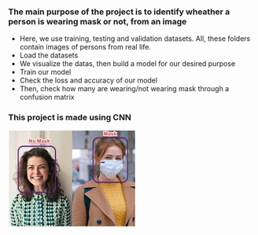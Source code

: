 ### The main purpose of the project is to identify wheather a person is wearing mask or not, from an image
- Here, we use training, testing and validation datasets. All, these folders contain images of persons from real life.
- Load the datasets
- We visualize the datas, then build a model for our desired purpose
- Train our model
- Check the loss and accuracy of our model
- Then, check how many are wearing/not wearing mask through a confusion matrix
### This project is made using CNN

![face mask detection](https://raw.githubusercontent.com/sudipg4112001/Face-X/master/Face%20Mask%20Detection/Sample_image_1.jpg)
